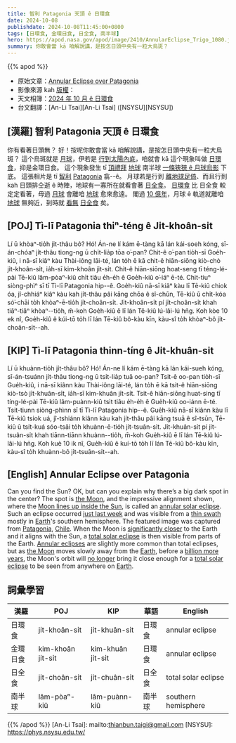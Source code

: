 ```yaml
---
title: 智利 Patagonia 天頂 ê 日環食
date: 2024-10-08
publishdate: 2024-10-08T11:45:00+0800
tags: [日環食, 金環日食, 日全食, 南半球]
hero: https://apod.nasa.gov/apod/image/2410/AnnularEclipse_Trigo_1080.jpg
summary: 你敢會當 kā 咱解說講，是按怎日頭中央有一粒大烏斑？
---
```


{{% apod %}}

- 原始文章：[Annular Eclipse over Patagonia](https://apod.nasa.gov/apod/ap241008.html)
- 影像來源 kah [版權][copyright]：
- 天文相簿：[2024 年 10 月 ê 日環食](https://www.facebook.com/media/set/?set=a.524914740237108)
- 台文翻譯：[An-Li Tsai][An-Li Tsai] ([NSYSU][NSYSU])

## [漢羅] 智利 Patagonia 天頂 ê 日環食
你有看著日頭無？
好！按呢你敢會當 kā 咱解說講，是按怎日頭中央有一粒大烏斑？
這个烏斑就是 [月球][the Moon 1]，伊若是 [行到太陽內底][Moon lines up inside the Sun]，咱就會 kā 這个現象叫做 [日環食][annular solar eclipse]，抑是金環日食。
這个現象發生 tī [頂禮拜][just last week] [地球][Earth 1] 南半球 [一條狹狹 ê 月球烏影][thin swath] 下底。
這張相片是 tī [智利][Chile] [Patagonia][Patagonia] 翕--ê。
月球若是行到 [離地球足倚][significantly closer]、而且行到 kah 日頭排仝逝 ê 時陣，地球有一寡所在就看會著 [日全食][total solar eclipse 1]。
[日環食][Annular eclipses] 比 日全食 較定定看著，毋過 [月球][the Moon 2] 會離咱 [地球][Earth 2] 愈來愈遠。
閣過 [10 億年][billion more years]，月球 ê 軌道就離咱 [地球][Earth 3] 無夠近，到時就 [看無][no longer] [日全食][total solar eclipse 2] 矣。

## [POJ] Tì-lī Patagonia thiⁿ-téng ê Ji̍t-khoân-si̍t
Lí ū khòaⁿ-tio̍h ji̍t-thâu bô?
Hó!
Án-ne lí kám ē-tàng kā lán kái-soeh kóng, sī-án-chóaⁿ ji̍t-thâu tiong-ng ū chi̍t-lia̍p tōa o͘-pan?
Chit-ê o͘-pan tio̍h-sī Goe̍h-kiû, i nā-sī kiâⁿ kàu Thài-iông lāi-té, lán to̍h ē kā chit-ê hiān-siōng kiò-chò ji̍t-khoân-si̍t, ia̍h-sī kim-khoân ji̍t-si̍t.
Chit-ê hiān-siōng hoat-seng tī téng-lé-pài Tē-kiû lâm-pòaⁿ-kiû chi̍t tiâu e̍h-e̍h ê Goe̍h-kiû o͘-iáⁿ ē-té.
Chit-tiuⁿ siòng-phìⁿ sī tī Tì-lī Patagonia hip--ê.
Goe̍h-kiû nā-sī kiâⁿ kàu lī Tē-kiû chiok óa, jî-chhiáⁿ kiâⁿ kàu kah ji̍t-thâu pâi kāng chōa ê sî-chūn, Tē-kiû ū chi̍t-kóa só͘-chāi to̍h khòaⁿ-ē-tio̍h ji̍t-choân-si̍t.
Ji̍t-khoân-si̍t pí ji̍t-choân-si̍t khah tiāⁿ-tiāⁿ khòaⁿ--tio̍h, m̄-koh Goe̍h-kiû ē lī lán Tē-kiû lú-lâi-lú hn̄g.
Koh kòe 10 ek nî, Goe̍h-kiû ê kúi-tō to̍h lī lán Tē-kiû bô-kàu kīn, kàu-sî to̍h khòaⁿ-bô ji̍t-choân-si̍t--ah.

## [KIP] Tì-lī Patagonia thinn-tíng ê Ji̍t-khuân-si̍t
Lí ū khuànn-tio̍h ji̍t-thâu bô?
Hó!
Án-ne lí kám ē-tàng kā lán kái-sueh kóng, sī-án-tsuánn ji̍t-thâu tiong-ng ū tsi̍t-lia̍p tuā oo-pan?
Tsit-ê oo-pan tio̍h-sī Gue̍h-kiû, i nā-sī kiânn kàu Thài-iông lāi-té, lán to̍h ē kā tsit-ê hiān-siōng kiò-tsò ji̍t-khuân-si̍t, ia̍h-sī kim-khuân ji̍t-si̍t.
Tsit-ê hiān-siōng huat-sing tī tíng-lé-pài Tē-kiû lâm-puànn-kiû tsi̍t tiâu e̍h-e̍h ê Gue̍h-kiû oo-iánn ē-té.
Tsit-tiunn siòng-phìnn sī tī Tì-lī Patagonia hip--ê.
Gue̍h-kiû nā-sī kiânn kàu lī Tē-kiû tsiok uá, jî-tshiánn kiânn kàu kah ji̍t-thâu pâi kāng tsuā ê sî-tsūn, Tē-kiû ū tsi̍t-kuá sóo-tsāi to̍h khuànn-ē-tio̍h ji̍t-tsuân-si̍t.
Ji̍t-khuân-si̍t pí ji̍t-tsuân-si̍t khah tiānn-tiānn khuànn--tio̍h, m̄-koh Gue̍h-kiû ē lī lán Tē-kiû lú-lâi-lú hn̄g.
Koh kuè 10 ik nî, Gue̍h-kiû ê kuí-tō to̍h lī lán Tē-kiû bô-kàu kīn, kàu-sî to̍h khuànn-bô ji̍t-tsuân-si̍t--ah.

## [English] Annular Eclipse over Patagonia
Can you find the Sun?
OK, but can you explain why there’s a big dark spot in the center?
The spot is [the Moon][the Moon 1], and the impressive alignment shown, where the [Moon lines up inside the Sun][Moon lines up inside the Sun], is called an [annular solar eclipse][annular solar eclipse].
Such an eclipse occurred [just last week][just last week] and was visible from a [thin swath][thin swath] mostly in [Earth][Earth 1]'s southern hemisphere.
The featured image was captured from [Patagonia][Patagonia], [Chile][Chile].
When the Moon is [significantly closer][significantly closer] to the Earth and it aligns with the Sun, a [total solar eclipse][total solar eclipse 1] is then visible from parts of the Earth.
[Annular eclipses][Annular eclipses] are slightly more common than total eclipses, but as [the Moon][the Moon 2] moves slowly away from the [Earth][Earth 2], before a [billion more years][billion more years], the Moon's orbit will [no longer][no longer] bring it close enough for a [total solar eclipse][total solar eclipse 2] to be seen from anywhere on [Earth][Earth 3].

## 詞彙學習
|漢羅|POJ|KIP|華語|English|
|-|-|-|-|-|
| 日環食 | ji̍t-khoân-si̍t | ji̍t-khuân-si̍t | 日環食 | annular eclipse |
| 金環日食 | kim-khoân ji̍t-si̍t | kim-khuân ji̍t-si̍t | 日環食 | annular eclipse |
| 日全食 | ji̍t-choân-si̍t | ji̍t-chuân-si̍t | 日全食 | total solar eclipse |
| 南半球 | lâm-pòaⁿ-kiû | lâm-puànn-kiû | 南半球 | southern hemisphere |

{{% /apod %}}
[An-Li Tsai]: mailto:thianbun.taigi@gmail.com
[NSYSU]: https://phys.nsysu.edu.tw/

[copyright]: https://apod.nasa.gov/apod/fap/lib/about_apod.html#srapply
[License3]: https://creativecommons.org/licenses/by/3.0/
[License2]:https://creativecommons.org/licenses/by-nc-nd/2.0/

[the Moon 1]:https://apod.nasa.gov/apod/ap240915.html
[Moon lines up inside the Sun]:https://apod.nasa.gov/apod/ap220509.html
[annular solar eclipse]:https://science.nasa.gov/eclipses/types/
[just last week]:https://apod.nasa.gov/apod/ap241003.html
[thin swath]:https://science.nasa.gov/eclipses/future-eclipses/oct-2-annular-eclipse/
[Earth 1]:https://science.nasa.gov/earth/facts/
[Patagonia]:https://youtu.be/eOUXXzj19X0
[Chile]:https://en.wikipedia.org/wiki/Chile
[significantly closer]:https://pbs.twimg.com/media/FX8moh5X0AENK7J.jpg
[total solar eclipse 1]:https://youtu.be/vIZyuXl-91U
[Annular eclipses]:https://apod.nasa.gov/cgi-bin/apod/apod_search?tquery=annular
[the Moon 2]:https://apod.nasa.gov/apod/ap190717.html
[Earth 2]:https://apod.nasa.gov/apod/ap210905.html
[billion more years]:https://en.wikipedia.org/wiki/Future_of_Earth
[no longer]:https://youtu.be/W7mVQ3kRPv8
[total solar eclipse 2]:https://apod.nasa.gov/apod/ap170820.html
[Earth 3]:https://eol.jsc.nasa.gov/ExplorePhotos/
